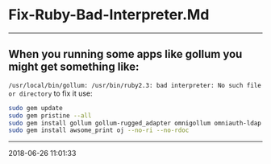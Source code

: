 # Fix-Ruby-Bad-Interpreter.Md

----------------------------------------- 
## When you running some apps like gollum you might get something like:
`/usr/local/bin/gollum: /usr/bin/ruby2.3: bad interpreter: No such file or directory`
to fix it use:

``` bash
sudo gem update
sudo gem pristine --all
sudo gem install gollum gollum-rugged_adapter omnigollum omniauth-ldap --no-ri --no-rdoc
sudo gem install awsome_print oj --no-ri --no-rdoc
```

-----------------------------------------
2018-06-26 11:01:33
